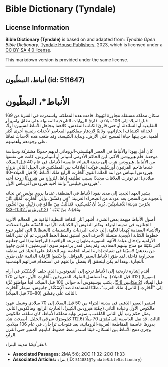# Bible Dictionary (Tyndale)

## License Information

**Bible Dictionary (Tyndale)** is based on and adapted from: _Tyndale Open Bible Dictionary_, [Tyndale House Publishers](https://tyndaleopenresources.com/), 2023, which is licensed under a [CC BY-SA 4.0 license](https://creativecommons.org/licenses/by-sa/4.0/legalcode.en).

This markdown version is provided under the same license.



--------------------------------

## أنباط، النبطّيون (id: 511647)

الأنباط\*، النبطّيون
====================

سكان مملكة مستقلة مجاورة ليَهوذَا، قامت هذه المملكة، واستمرت في الفترة من 169 قبل الميلاد إلى 106 ميلادي. قارئ الروايات التاريخية المقبولة على نطاق واسع أو التقليدية أو السائدة، أو حتى قارئ الكتاب المقدس، كلاهما يتجاهل الأنباط لسببين: أولًا، لحداثة اكتشاف انجازاتهم، وثانيًا لازدهار مملكتهم المعاصر لأحداث رئيسة أخرى أكثر أهمية، من بينها حياة المسيح على الأرض، وبداية الكنيسة، وقد طغت هذه الأحداث تمامًا على وجودهم وأهميتهم. 

كان أهل يهوذا والأنباط في العصر الهلنستي\-الروماني لديهم حدودًا مشتركة وسياسة موحدة. فأم هِيرودس الأكبر، ابن الحاكم الأدومي أنتيباتر أو أنتيباتروس، كانت هي نفسها من الأنباط. هِيرودس هرب إلى مدينة البتراء، عاصمة الأنباط، في عام 40 قبل الميلاد، عندما هاجم الفرثيون أورشَلِيم. قويّت العلاقات بين المملكتين في الجيل التالي بزواج هِيرودس انتيباس من ابنة الملك القوي ٱلْحَارِث الرابع ملك الأنباط (9 قبل الميلاد–40 ميلادي)؛ ثم توترت العلاقات مجددًا بسبب تطليقه إياها، للزواج من هِيرودِيَّا زوجة أخيه "هيرودس فيلبس" وابنة أخيه هيرودس أغريباس الأول.

يشير العهد الجديد إلى مدى نفوذ الأنباط في المنطقة، عندما يروي بولس عن نجاته بأعجوبة من السجن بعد عودته من الصحراء العربية: "فِي دِمَشْقَ، وَالِي ٱلْحَارِثِ ٱلْمَلِكِ كَانَ يَحْرُسُ مَدِينَةَ ٱلدِّمَشْقِيِّينَ، يُرِيدُ أَنْ يُمْسِكَنِي، فَتَدَلَّيْتُ مِنْ طَاقَةٍ فِي زَنْبِيلٍ مِنَ ٱلسُّورِ، وَنَجَوْتُ مِنْ يَدَيْهِ." ([2 كورنثوس 11:32–33](https://ref.ly/2Cor11:32-2Cor11:33)).

أصول الأنباط مبهمة بعض الشيء. أشهر آثار الثقافة النبطية الباقية هي المعالم الأثرية الجنائزية في مدينة البتراء. وتكثر النقوش أو الكتابات الآرامية المُقنّنة على العملات، والأشياء المقدمة كهدايا للآلهة، إلي جانب البرديات والشقيفات (الشظايا) التي تُظهر تنوع خطوط الكتابة الأبجدية متصلة الأحرف الذي استبق نمط الخط العربي. ثم أن تبني اللغة الآرامية وإدخال عبادة الآلهة السورية يظهران نزعة الواقعية (البراجماتية) التي جعلتهم أكثر تكيّفًا مع مناخ بيئتهم المعادية. ولم يصل لقدر براعتهم سوى البيزنطيون (الذين جاؤوا من بعدهم) لاسيّما في تقنيات إدارة المياه الخاصة بهم للحفاظ على الحياة في منطقة صحراوية قاحلة. لقد طوّر الأنباط السفر بالقوافل، وأحكموا الرِّقابة الدائمة على طرق التجارة، وهذا لم يكن ليتحقق إلا بفضل براعتهم في استخدام قدراتهم الهندسية. 

أقدم إشارة تاريخية إلى الأنباط ترجع إلى أنتيغونوس، الذي خلف ٱلْإِسْكَنْدَر في أرام (سوريا) (312 قبل الميلاد). يبدأ تسلسل الملوك المعروفين بٱلْحَارِثِ الأول، حوالي 170 قبل الميلاد ([2 مكابيين 5:8](https://ref.ly/2Macc5:8)). يكتب يوسيفوس أنه حوالي 100 قبل الميلاد، لجأ مواطنو غَزَّة إلى "ٱلْحَارِثِ \[الثاني]، ملك العرب"، طلبًا للمساعدة ضد ٱلْإِسْكَنْدَر جانيوس. سيطر ٱلْحَارِث الثالث على دِمَشْق (80–70 قبل الميلاد).

استمر العصر الذهبي في مدينة البتراء من 50 قبل الميلاد إلى 70 ميلادي وشمل عهود مالكوس الأول وعبادة الثاني (حِقْبَة هيرودس الكبير)، الحارث الرابع، ومالكوس الثاني. يمثل حكم رب أيل الثاني المُلقب بـ سوتر نهاية مملكة الأنباط. كان سلفه، مالكوس الثالث، قد نقل العاصمة إلى بُصْرَى 70 ميلًا (112\.6 كيلومترًا) شرقي الجليل. أصبحت هذه بدورها عاصمة المقاطعة العربية\-الرومانية، بعد فتوحات تراجان، في عام 106 ميلادي. وجرى دمج الأنباط بين السكان، فيمَا استمر نمط خطوط كتابتهم المميز حتى القرن الرابع.

*انظر أيضًا* مدينة البتراء.

* **Associated Passages:** 2MA 5:8; 2CO 11:32–2CO 11:33
* **Associated Articles:** بتراء (ID: `511881@TyndaleBibleDictionary`)


